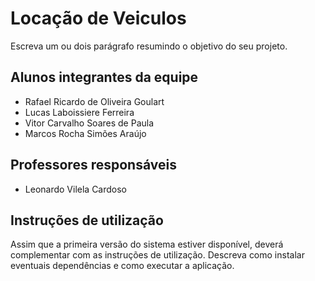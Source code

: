 # Locação de Veiculos
Escreva um ou dois  parágrafo resumindo o objetivo do seu projeto.

## Alunos integrantes da equipe

* Rafael Ricardo de Oliveira Goulart
* Lucas Laboissiere Ferreira
* Vitor Carvalho Soares de Paula
* Marcos Rocha Simões Araújo

## Professores responsáveis

* Leonardo Vilela Cardoso

## Instruções de utilização

Assim que a primeira versão do sistema estiver disponível, deverá complementar com as instruções de utilização. Descreva como instalar eventuais dependências e como executar a aplicação.
